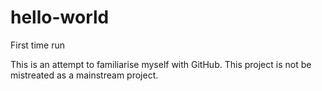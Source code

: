 # hello-world
First time run

This is an attempt to familiarise myself with GitHub. 
This project is not be mistreated as a mainstream project.
